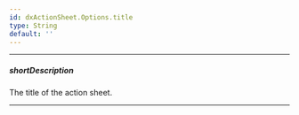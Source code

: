 ```yaml
---
id: dxActionSheet.Options.title
type: String
default: ''
---
```

---
##### shortDescription
The title of the action sheet.

---
